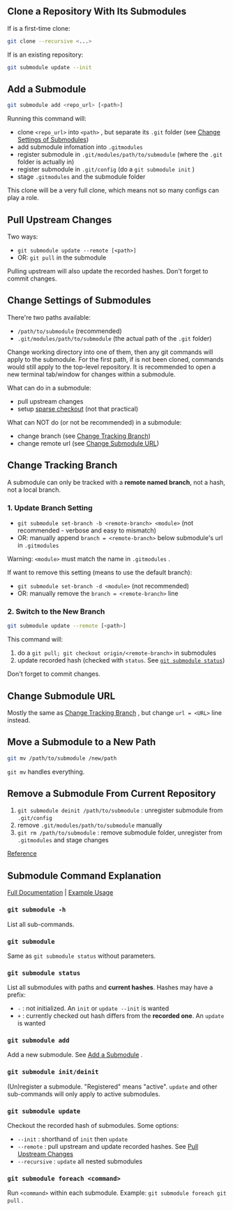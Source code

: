 ## Clone a Repository With Its Submodules

If is a first-time clone:

```bash
git clone --recursive <...>
```

If is an existing repository:

```bash
git submodule update --init
```

## Add a Submodule

```bash
git submodule add <repo_url> [<path>]
```

Running this command will:

* clone `<repo_url>` into `<path>` , but separate its `.git` folder (see <ins>Change Settings of Submodules</ins>)
* add submodule infomation into `.gitmodules`
* register submodule in `.git/modules/path/to/submodule` (where the `.git` folder is actually in)
* register submodule in `.git/config` (do a `git submodule init` )
* stage `.gitmodules` and the submodule folder

This clone will be a very full clone, which means not so many configs can play a role.

## Pull Upstream Changes

Two ways:

* `git submodule update --remote [<path>]`
* OR: `git pull` in the submodule

Pulling upstream will also update the recorded hashes. Don't forget to commit changes.

## Change Settings of Submodules

There're two paths available:

* `/path/to/submodule` (recommended)
* `.git/modules/path/to/submodule` (the actual path of the `.git` folder)

Change working directory into one of them, then any git commands will apply to the submodule. For the first path, if is not been cloned, commands would still apply to the top-level repository. It is recommended to open a new terminal tab/window for changes within a submodule.

What can do in a submodule:

* pull upstream changes
* setup [sparse checkout](https://purple4pur.github.io/post/Git%20Sparse%20Checkout.html) (not that practical)

What can NOT do (or not be recommended) in a submodule:

* change branch (see <ins>Change Tracking Branch</ins>)
* change remote url (see <ins>Change Submodule URL</ins>)

## Change Tracking Branch

A submodule can only be tracked with a **remote named branch**, not a hash, not a local branch.

### 1. Update Branch Setting

* `git submodule set-branch -b <remote-branch> <module>` (not recommended - verbose and easy to mismatch)
* OR: manually append `branch = <remote-branch>` below submodule's url in `.gitmodules`

Warning: `<module>` must match the name in `.gitmodules` .

If want to remove this setting (means to use the default branch):

* `git submodule set-branch -d <module>` (not recommended)
* OR: manually remove the `branch = <remote-branch>` line

### 2. Switch to the New Branch

```bash
git submodule update --remote [<path>]
```

This command will:

1. do a `git pull; git checkout origin/<remote-branch>` in submodules
2. update recorded hash (checked with `status`. See <ins>`git submodule status`</ins>)

Don't forget to commit changes.

## Change Submodule URL

Mostly the same as <ins>Change Tracking Branch</ins> , but change `url = <URL>` line instead.

## Move a Submodule to a New Path

```bash
git mv /path/to/submodule /new/path
```

`git mv` handles everything.

## Remove a Submodule From Current Repository

1. `git submodule deinit /path/to/submodule` : unregister submodule from `.git/config`
2. remove `.git/modules/path/to/submodule` manually
3. `git rm /path/to/submodule` : remove submodule folder, unregister from `.gitmodules` and stage changes

[Reference](https://stackoverflow.com/a/16162000/12509229)

## Submodule Command Explanation

[Full Documentation](https://git-scm.com/docs/git-submodule) | [Example Usage](https://git-scm.com/book/en/v2/Git-Tools-Submodules)

### `git submodule -h`

List all sub-commands.

### `git submodule`

Same as `git submodule status` without parameters.

### `git submodule status`

List all submodules with paths and **current hashes**. Hashes may have a prefix:

* `-` : not initialized. An `init` or `update --init` is wanted
* `+` : currently checked out hash differs from the **recorded one**. An `update` is wanted

### `git submodule add`

Add a new submodule. See <ins>Add a Submodule</ins> .

### `git submodule init/deinit`

(Un)register a submodule. "Registered" means "active". `update` and other sub-commands will only apply to active submodules.

### `git submodule update`

Checkout the recorded hash of submodules. Some options:

* `--init` : shorthand of `init` then `update`
* `--remote` : pull upstream and update recorded hashes. See <ins>Pull Upstream Changes</ins>
* `--recursive` : `update` all nested submodules

### `git submodule foreach <command>`

Run `<command>` within each submodule. Example: `git submodule foreach git pull` .
